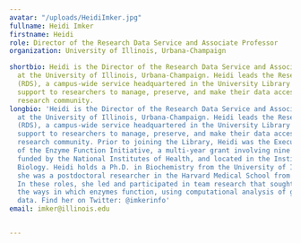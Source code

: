 ```yaml
---
avatar: "/uploads/HeidiImker.jpg"
fullname: Heidi Imker
firstname: Heidi
role: Director of the Research Data Service and Associate Professor
organization: University of Illinois, Urbana-Champaign

shortbio: Heidi is the Director of the Research Data Service and Associate Professor
  at the University of Illinois, Urbana-Champaign. Heidi leads the Research Data Service
  (RDS), a campus-wide service headquartered in the University Library that provides
  support to researchers to manage, preserve, and make their data accessible to the
  research community.
longbio: 'Heidi is the Director of the Research Data Service and Associate Professor
  at the University of Illinois, Urbana-Champaign. Heidi leads the Research Data Service
  (RDS), a campus-wide service headquartered in the University Library that provides
  support to researchers to manage, preserve, and make their data accessible to the
  research community. Prior to joining the Library, Heidi was the Executive Director
  of the Enzyme Function Initiative, a multi-year grant involving nine universities,
  funded by the National Institutes of Health, and located in the Institute for Genomic
  Biology. Heidi holds a Ph.D. in Biochemistry from the University of Illinois, and
  she was a postdoctoral researcher in the Harvard Medical School from 2008-2010.
  In these roles, she led and participated in team research that sought to analyze
  the ways in which enzymes function, using computational analysis of genomic sequencing
  data. Find her on Twitter: @imkerinfo'
email: imker@illinois.edu


---
```

